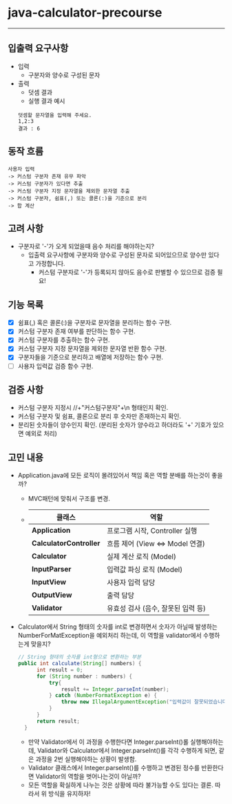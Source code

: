 # java-calculator-precourse

---
## **입출력 요구사항**
- 입력
  - 구분자와 양수로 구성된 문자
- 출력
  - 덧셈 결과
  - 실행 결과 예시
  ```
  덧셈할 문자열을 입력해 주세요.
  1,2:3
  결과 : 6
  ```

## 동작 흐름
```
사용자 입력 
-> 커스텀 구분자 존재 유무 파악 
-> 커스텀 구분자가 있다면 추출 
-> 커스텀 구분자 지정 문자열을 제외한 문자열 추출 
-> 커스텀 구분자, 쉼표(,) 또는 콜론(:)을 기준으로 분리 
-> 합 계산 
```
## 고려 사항
- 구분자로 '-'가 오게 되었을때 음수 처리를 해야하는지?
    - 입출력 요구사항에 구분자와 양수로 구성된 문자로 되어있으므로 양수만 있다고 가정합니다.
      - 커스텀 구분자로 '-'가 등록되지 않아도 음수로 판별할 수 있으므로 검증 필요!

## 기능 목록
- [x] 쉼표(,) 혹은 콜론(:)을 구분자로 문자열을 분리하는 함수 구현.
- [x] 커스텀 구분자 존재 여부를 판단하는 함수 구현. 
- [x] 커스텀 구분자를 추출하는 함수 구현.
- [x] 커스텀 구분자 지정 문자열을 제외한 문자열 반환 함수 구현.
- [x] 구분자들을 기준으로 분리하고 배열에 저장하는 함수 구현.
- [ ] 사용자 입력값 검증 함수 구현.

## 검증 사항
- 커스텀 구분자 지정시 //+"커스텀구분자"+\n 형태인지 확인.
- 커스텀 구분자 및 쉼표, 콜론으로 분리 후 숫자만 존재하는지 확인.
- 분리된 숫자들이 양수인지 확인. (분리된 숫자가 양수라고 하더라도 '+' 기호가 있으면 예외로 처리)

## 고민 내용
- Application.java에 모든 로직이 몰려있어서 책임 혹은 역할 분배를 하는것이 좋을까?
  - MVC패턴에 맞춰서 구조를 변경.
  - 
    |클래스|역할|
    | - |--|
    | **Application** | 프로그램 시작, Controller 실행 |
    | **CalculatorController** | 흐름 제어 (View <=> Model 연결) |
    | **Calculator** | 실제 계산 로직 (Model) |
    | **InputParser** | 입력값 파싱 로직 (Model) |
    | **InputView** | 사용자 입력 담당 |
    | **OutputView** | 출력 담당 |
    | **Validator** | 유효성 검사 (음수, 잘못된 입력 등) |

- Calculator에서 String 형태의 숫자를 int로 변경하면서 숫자가 아닐때 발생하는 NumberForMatException을 예외처리 하는데, 이 역할을 validator에서 수행하는게 맞을지?
  ```java
  // String 형태의 숫자를 int형으로 변환하는 부분
  public int calculate(String[] numbers) {
        int result = 0;
        for (String number : numbers) {
            try{
                result += Integer.parseInt(number);
            } catch (NumberFormatException e) {
                throw new IllegalArgumentException("입력값이 잘못되었습니다.");
            }
        }
        return result;
    }
  ```
  - 만약 Validator에서 이 과정을 수행한다면 Integer.parseInt()롤 실행해야하는데, Validator와 Calculator에서 Integer.parseInt()를 각각 수행하게 되면, 같은 과정을 2번 실행해야하는 상황이 발생함.
  - Validator 클래스에서 Integer.parseInt()를 수행하고 변경된 정수를 반환한다면 Validator의 역할을 벗어나는것이 아닐까?
  - 모든 역할을 확실하게 나누는 것은 상황에 따라 불가능할 수도 있다는 결론. 따라서 위 방식을 유지하자!

